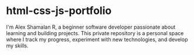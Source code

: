 # html-css-js-portfolio
I'm Alex Shamalan R, a beginner software developer passionate about learning and building projects. This private repository is a personal space where I track my progress, experiment with new technologies, and develop my skills.
